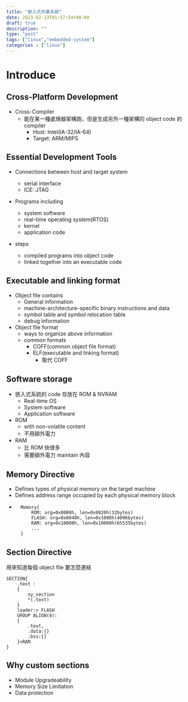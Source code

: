 ```yaml
---
title: "嵌入式作業系統"
date: 2023-02-13T01:57:54+08:00
draft: true
description: ""
type: "post"
tags: ["linux","embedded-system"]
categories : ["linux"]
---
```


# Introduce
## Cross-Platform Development
- Cross-Compiler
    - 能在某一種處理器架構跑，但是生成另外一種架構的 object code 的 compiler
        - Host: Intel(IA-32/IA-64)
        - Target: ARM/MIPS

## Essential Development Tools
- Connections between host and target system
    - serial interface
    - ICE: JTAG

- Programs including
    - system software
    - real-time operating system(RTOS)
    - kernel
    - application code

- steps
    - compiled programs into object code
    - linked together into an executable code

## Executable and linking format 
- Object file contains
    - General information
    - machine-architecture-specific binary instructions and data
    - symbol table and symbol relocation table
    - debug information
- Object file format
    - ways to organize above information
    - common formats
        - COFF(common object file format)
        - ELF(executable and linking format)
            - 取代 COFF

## Software storage
- 嵌入式系統的 code 存放在 ROM & NVRAM
    - Real-time OS
    - System software
    - Application software
- ROM
    - with non-volatile content
    - 不用額外電力
- RAM
    - 比 ROM 快很多
    - 需要額外電力 maintain 內容

## Memory Directive
- Defines types of physical memory on the target machine
- Defines address range occupied by each physical memory block
- ```
    Memory{
        ROM: org=0x0000h, len=0x0020h(32bytes)
        FLASH: org=0x0040h, len=0x1000h(4096bytes)
        RAM: org=0x10000h, len=0x10000h(65535bytes)
        ...
    }
    ```

## Section Directive
用來知道每個 object file 要怎麼連結
```
SECTION{
    .text :
    {
        ny_section
        *(.text)        
    }
    loader:> FLASH
    GROUP ALIGN(4):
    {
        .text,
        .data:{}
        .bss:{}
    }>RAM
}
```

## Why custom sections
- Module Upgradeability
- Memory Size Limitation
- Data protection

